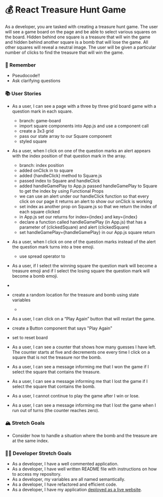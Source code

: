 # 💰 React Treasure Hunt Game

As a developer, you are tasked with creating a treasure hunt game. The user will see a game board on the page and be able to select various squares on the board. Hidden behind one square is a treasure that will win the game and hidden behind another square is a bomb that will lose the game. All other squares will reveal a neutral image. The user will be given a particular number of clicks to find the treasure that will win the game.

### 🤔 Remember

- Pseudocode!!
- Ask clarifying questions

### 📚 User Stories

- As a user, I can see a page with a three by three grid board game with a question mark in each square.
  
  - branch: game-board
  - import square components into App.js and use a component call
  - create a 3x3 grid
  - pass our state array to our Square component
  - styled square

- As a user, when I click on one of the question marks an alert appears with the index position of that question mark in the array.
  
  - branch: index position
  - added onClick in to square 
  - added {handleClick} method to Square.js
  - passed index to Square and handleClick
  - added handleGamePlay to App.js
  passed handleGamePlay to Square to get the index by using Functional Props
  - we can use an alert under our handleClick function so that every click on our page it returns an alert to show our onClick is working
  - set index as another prop on Square.js so that we return the index of each square clicked
  - in App.js set our returns for index={index} and key={index}
  - declare a function called handleGamePlay (in App.js) that has a parameter of (clickedSquare) and alert (clickedSquare)
  - set handleGamePlay={handleGamePlay} in our App.js square return

- As a user, when I click on one of the question marks instead of the alert the question mark turns into a tree emoji.

  - use spread operator to



- As a user, if I select the winning square the question mark will become a treasure emoji and if I select the losing square the question mark will become a bomb emoji.
 
 - 

 - create a random location for the treasure and bomb using state variables 

   - 

- As a user, I can click on a “Play Again” button that will restart the game.
 
 - create a Button component that says "Play Again"
 - set to reset board

- As a user, I can see a counter that shows how many guesses I have left. The counter starts at five and decrements one every time I click on a square that is not the treasure nor the bomb.
- As a user, I can see a message informing me that I won the game if I select the square that contains the treasure.
- As a user, I can see a message informing me that I lost the game if I select the square that contains the bomb.
- As a user, I cannot continue to play the game after I win or lose.
- As a user, I can see a message informing me that I lost the game when I run out of turns (the counter reaches zero).

### 🏔 Stretch Goals

- Consider how to handle a situation where the bomb and the treasure are at the same index.

### 👩‍💻 Developer Stretch Goals

- As a developer, I have a well commented application.
- As a developer, I have well written README file with instructions on how to access my repository.
- As a developer, my variables are all named semantically.
- As a developer, I have refactored and efficient code.
- As a developer, I have my application [deployed as a live website](https://render.com/docs/deploy-create-react-app).

